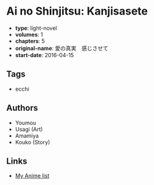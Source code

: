 # Ai no Shinjitsu: Kanjisasete

-   **type**: light-novel
-   **volumes**: 1
-   **chapters**: 5
-   **original-name**: 愛の真実　感じさせて
-   **start-date**: 2016-04-15

## Tags

-   ecchi

## Authors

-   Youmou
-   Usagi (Art)
-   Amamiya
-   Kouko (Story)

## Links

-   [My Anime list](https://myanimelist.net/manga/107538/Ai_no_Shinjitsu__Kanjisasete)
